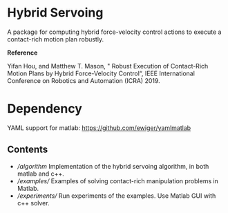 # Hybrid Servoing
A package for computing hybrid force-velocity control actions to execute a contact-rich motion plan robustly.

**Reference**

Yifan Hou, and Matthew T. Mason, " Robust Execution of Contact-Rich Motion Plans by Hybrid Force-Velocity Control“, IEEE International Conference on Robotics and Automation (ICRA) 2019.
# Dependency
YAML support for matlab:
    https://github.com/ewiger/yamlmatlab


## Contents
* */algorithm* Implementation of the hybrid servoing algorithm, in both matlab and c++.
* */examples/* Examples of solving contact-rich manipulation problems in Matlab.
* */experiments/* Run experiments of the examples. Use Matlab GUI with c++ solver.
